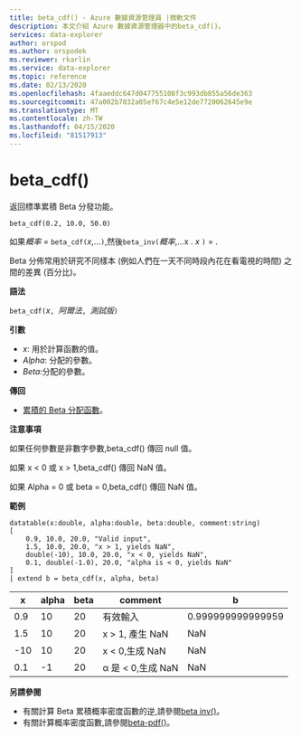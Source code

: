 ```yaml
---
title: beta_cdf() - Azure 數據資源管理員 |微軟文件
description: 本文介紹 Azure 數據資源管理器中的beta_cdf()。
services: data-explorer
author: orspod
ms.author: orspodek
ms.reviewer: rkarlin
ms.service: data-explorer
ms.topic: reference
ms.date: 02/13/2020
ms.openlocfilehash: 4faaeddc647d047755108f3c993db855a56de363
ms.sourcegitcommit: 47a002b7032a05ef67c4e5e12de7720062645e9e
ms.translationtype: MT
ms.contentlocale: zh-TW
ms.lasthandoff: 04/15/2020
ms.locfileid: "81517913"
---
```

# <a name="beta_cdf"></a>beta_cdf()

返回標準累積 Beta 分發功能。

```kusto
beta_cdf(0.2, 10.0, 50.0)
```

如果*概率* = `beta_cdf(`*x*,...`)`,然後`beta_inv(`*概率*,...x . *x* `)`  =  .

Beta 分佈常用於研究不同樣本 (例如人們在一天不同時段內花在看電視的時間) 之間的差異 (百分比)。

**語法**

`beta_cdf(`*x*`, `*阿爾法*`, `*測試版*`)`

**引數**

* *x*: 用於計算函數的值。
* *Alpha*: 分配的參數。
* *Beta*:分配的參數。

**傳回**

* [累積的 Beta 分配函數](https://en.wikipedia.org/wiki/Beta_distribution#Cumulative_distribution_function)。

**注意事項**

如果任何參數是非數字參數,beta_cdf() 傳回 null 值。

如果 x < 0 或 x > 1,beta_cdf() 傳回 NaN 值。

如果 Alpha = 0 或 beta = 0,beta_cdf() 傳回 NaN 值。

**範例**

```kusto
datatable(x:double, alpha:double, beta:double, comment:string)
[
    0.9, 10.0, 20.0, "Valid input",
    1.5, 10.0, 20.0, "x > 1, yields NaN",
    double(-10), 10.0, 20.0, "x < 0, yields NaN",
    0.1, double(-1.0), 20.0, "alpha is < 0, yields NaN"
]
| extend b = beta_cdf(x, alpha, beta)
```

|x|alpha|beta|comment|b|
|---|---|---|---|---|
|0.9|10|20|有效輸入|0.999999999999959|
|1.5|10|20|x > 1, 產生 NaN|NaN|
|-10|10|20|x < 0,生成 NaN|NaN|
|0.1|-1|20|α 是 < 0,生成 NaN|NaN|


**另請參閱**


* 有關計算 Beta 累積概率密度函數的逆,請參閱[beta inv()](./beta-invfunction.md)。
* 有關計算概率密度函數,請參閱[beta-pdf()](./beta-pdffunction.md)。